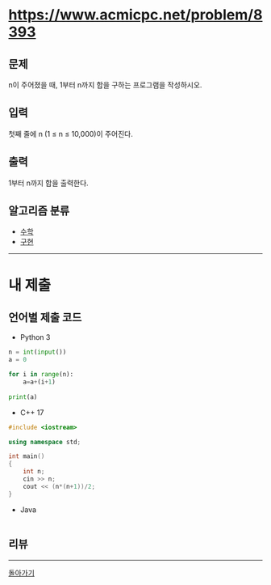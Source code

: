 # https://www.acmicpc.net/problem/8393

## 문제

n이 주어졌을 때, 1부터 n까지 합을 구하는 프로그램을 작성하시오.

## 입력

첫째 줄에 n (1 ≤ n ≤ 10,000)이 주어진다.

## 출력

1부터 n까지 합을 출력한다.

## 알고리즘 분류

- [수학](https://www.acmicpc.net/problem/tag/124)
- [구현](https://www.acmicpc.net/problem/tag/102)

---
# 내 제출

## 언어별 제출 코드

- Python 3
``` python
n = int(input())
a = 0

for i in range(n):
    a=a+(i+1)
    
print(a)
```

- C++ 17
``` c++
#include <iostream>

using namespace std;

int main()
{
    int n;
    cin >> n;
    cout << (n*(n+1))/2;
}
```

- Java
``` java

```

## 리뷰




---
[돌아가기](../Step.md)